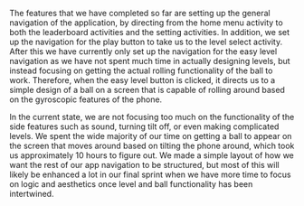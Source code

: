 The features that we have completed so far are setting up the general navigation of the application, by directing from the home menu activity to both the leaderboard activities and the setting activities. In addition, we set up the navigation for the play button to take us to the level select activity. After this we have currently only set up the navigation for the easy level navigation as we have not spent much time in actually designing levels, but instead focusing on getting the actual rolling functionality of the ball to work. Therefore, when the easy level button is clicked, it directs us to a simple design of a ball on a screen that is capable of rolling around based on the gyroscopic features of the phone.

In the current state, we are not focusing too much on the functionality of the side features such as sound, turning tilt off, or even making complicated levels. We spent the wide majority of our time on getting a ball to appear on the screen that moves around based on tilting the phone around, which took us approximately 10 hours to figure out. We made a simple layout of how we want the rest of our app navigation to be structured, but most of this will likely be enhanced a lot in our final sprint when we have more time to focus on logic and aesthetics once level and ball functionality has been intertwined.
